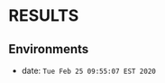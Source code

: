 <!-- Generated by scripts/utils/show_asr_result.sh -->
# RESULTS
## Environments
- date: `Tue Feb 25 09:55:07 EST 2020`
